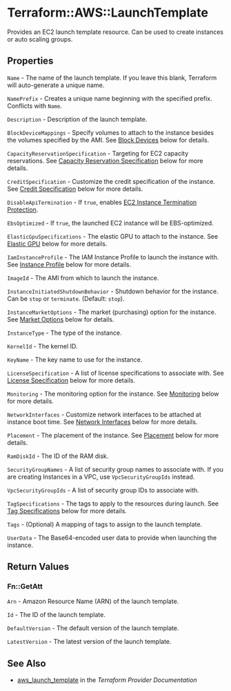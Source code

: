 # Terraform::AWS::LaunchTemplate

Provides an EC2 launch template resource. Can be used to create instances or auto scaling groups.

## Properties

`Name` - The name of the launch template. If you leave this blank, Terraform will auto-generate a unique name.

`NamePrefix` - Creates a unique name beginning with the specified prefix. Conflicts with `Name`.

`Description` - Description of the launch template.

`BlockDeviceMappings` - Specify volumes to attach to the instance besides the volumes specified by the AMI.
See [Block Devices](#block-devices) below for details.

`CapacityReservationSpecification` - Targeting for EC2 capacity reservations. See [Capacity Reservation Specification](#capacity-reservation-specification) below for more details.

`CreditSpecification` - Customize the credit specification of the instance. See [Credit
Specification](#credit-specification) below for more details.

`DisableApiTermination` - If `true`, enables [EC2 Instance
Termination Protection](https://docs.aws.amazon.com/AWSEC2/latest/UserGuide/terminating-instances.html#Using_ChangingDisableAPITermination).

`EbsOptimized` - If `true`, the launched EC2 instance will be EBS-optimized.

`ElasticGpuSpecifications` - The elastic GPU to attach to the instance. See [Elastic GPU](#elastic-gpu)
below for more details.

`IamInstanceProfile` - The IAM Instance Profile to launch the instance with. See [Instance Profile](#instance-profile)
below for more details.

`ImageId` - The AMI from which to launch the instance.

`InstanceInitiatedShutdownBehavior` - Shutdown behavior for the instance. Can be `stop` or `terminate`.
(Default: `stop`).

`InstanceMarketOptions` - The market (purchasing) option for the instance. See [Market Options](#market-options)
below for details.

`InstanceType` - The type of the instance.

`KernelId` - The kernel ID.

`KeyName` - The key name to use for the instance.

`LicenseSpecification` - A list of license specifications to associate with. See [License Specification](#license-specification) below for more details.

`Monitoring` - The monitoring option for the instance. See [Monitoring](#monitoring) below for more details.

`NetworkInterfaces` - Customize network interfaces to be attached at instance boot time. See [Network
Interfaces](#network-interfaces) below for more details.

`Placement` - The placement of the instance. See [Placement](#placement) below for more details.

`RamDiskId` - The ID of the RAM disk.

`SecurityGroupNames` - A list of security group names to associate with. If you are creating Instances in a VPC, use
`VpcSecurityGroupIds` instead.

`VpcSecurityGroupIds` - A list of security group IDs to associate with.

`TagSpecifications` - The tags to apply to the resources during launch. See [Tag Specifications](#tag-specifications) below for more details.

`Tags` - (Optional) A mapping of tags to assign to the launch template.

`UserData` - The Base64-encoded user data to provide when launching the instance.


## Return Values

### Fn::GetAtt

`Arn` - Amazon Resource Name (ARN) of the launch template.

`Id` - The ID of the launch template.

`DefaultVersion` - The default version of the launch template.

`LatestVersion` - The latest version of the launch template.

## See Also

* [aws_launch_template](https://www.terraform.io/docs/providers/aws/r/launch_template.html) in the _Terraform Provider Documentation_